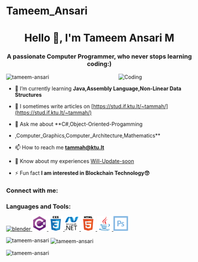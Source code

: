 # Tameem_Ansari
<h1 align="center">Hello 👋, I'm Tameem Ansari M</h1>
<h3 align="center">A passionate Computer Programmer, who never stops learning coding:)</h3>
<img align="right" alt="Coding" width="200" src="https://media.giphy.com/media/u2pmTWUi0MXjyrMaVj/giphy.gif ">


<p align="left"> <img src="https://komarev.com/ghpvc/?username=tameem-ansari&label=Profile%20views&color=0e75b6&style=flat" alt="tameem-ansari" /> </p>

- 🌱 I’m currently learning **Java,Assembly Language,Non-Linear Data Structures**

- 📝 I sometimes write articles on [https://stud.if.ktu.lt/~tammah/](https://stud.if.ktu.lt/~tammah/)

- 💬 Ask me about **C#,Object-Oriented-Progamming
- ,Computer_Graphics,Computer_Architecture,Mathematics**

- 📫 How to reach me **tammah@ktu.lt**

- 📄 Know about my experiences [Will-Update-soon](Will-Update-soon)

- ⚡ Fun fact **I am interested in Blockchain Technology😙**

<h3 align="left">Connect with me:</h3>
<p align="left">
</p>

<h3 align="left">Languages and Tools:</h3>
<p align="left"> <a href="https://www.blender.org/" target="_blank" rel="noreferrer"> <img src="https://download.blender.org/branding/community/blender_community_badge_white.svg" alt="blender" width="40" height="40"/> </a> <a href="https://www.w3schools.com/cs/" target="_blank" rel="noreferrer"> <img src="https://raw.githubusercontent.com/devicons/devicon/master/icons/csharp/csharp-original.svg" alt="csharp" width="40" height="40"/> </a> <a href="https://www.w3schools.com/css/" target="_blank" rel="noreferrer"> <img src="https://raw.githubusercontent.com/devicons/devicon/master/icons/css3/css3-original-wordmark.svg" alt="css3" width="40" height="40"/> </a> <a href="https://dotnet.microsoft.com/" target="_blank" rel="noreferrer"> <img src="https://raw.githubusercontent.com/devicons/devicon/master/icons/dot-net/dot-net-original-wordmark.svg" alt="dotnet" width="40" height="40"/> </a> <a href="https://www.w3.org/html/" target="_blank" rel="noreferrer"> <img src="https://raw.githubusercontent.com/devicons/devicon/master/icons/html5/html5-original-wordmark.svg" alt="html5" width="40" height="40"/> </a> <a href="https://www.java.com" target="_blank" rel="noreferrer"> <img src="https://raw.githubusercontent.com/devicons/devicon/master/icons/java/java-original.svg" alt="java" width="40" height="40"/> </a> <a href="https://www.photoshop.com/en" target="_blank" rel="noreferrer"> <img src="https://raw.githubusercontent.com/devicons/devicon/master/icons/photoshop/photoshop-line.svg" alt="photoshop" width="40" height="40"/> </a> </p>

<p><img align="left" src="https://github-readme-stats.vercel.app/api/top-langs?username=tameem-ansari&show_icons=true&locale=en&layout=compact" alt="tameem-ansari" /></p>

<p>&nbsp;<img align="center" src="https://github-readme-stats.vercel.app/api?username=tameem-ansari&show_icons=true&locale=en" alt="tameem-ansari" /></p>

<p><img align="center" src="https://github-readme-streak-stats.herokuapp.com/?user=tameem-ansari&" alt="tameem-ansari" /></p>
